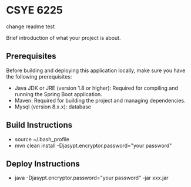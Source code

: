 # CSYE 6225

change readme test

Brief introduction of what your project is about.

## Prerequisites

Before building and deploying this application locally, make sure you have the following prerequisites:

- Java JDK or JRE (version 1.8 or higher): Required for compiling and running the Spring Boot application.
- Maven: Required for building the project and managing dependencies.
- Mysql (version 8.x.x): database

## Build Instructions

- source ~/.bash_profile   
- mvn clean install -Djasypt.encryptor.password="your password"

## Deploy Instructions

- java -Djasypt.encryptor.password="your password" -jar xxx.jar
